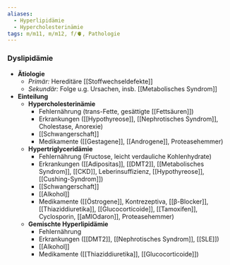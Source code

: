 ```yaml
---
aliases:
  - Hyperlipidämie
  - Hypercholesterinämie
tags: m/m11, m/m12, f/🫀, Pathologie
---
```

### Dyslipidämie
- **Ätiologie**
	- *Primär:* Hereditäre [[Stoffwechseldefekte]]
	- *Sekundär:* Folge u.g. Ursachen, insb. [[Metabolisches Syndrom]]
- **Einteilung**
	- **Hypercholesterinämie**
		- Fehlernährung (trans-Fette, gesättigte [[Fettsäuren]])
		- Erkrankungen ([[Hypothyreose]], [[Nephrotisches Syndrom]], Cholestase, Anorexie)
		- [[Schwangerschaft]]
		- Medikamente ([[Gestagene]], [[Androgene]], Proteasehemmer)
	- **Hypertriglyceridämie**
		- Fehlernährung (Fructose, leicht verdauliche Kohlenhydrate)
		- Erkrankungen ([[Adipositas]], [[DMT2]], [[Metabolisches Syndrom]], [[CKD]], Leberinsuffizienz, [[Hypothyreose]], [[Cushing-Syndrom]])
		- [[Schwangerschaft]]
		- [[Alkohol]]
		- Medikamente ([[Östrogene]], Kontrezeptiva, [[β-Blocker]], [[Thiaziddiuretika]], [[Glucocorticoide]], [[Tamoxifen]], Cyclosporin, [[aMIOdaron]], Proteasehemmer)
	- **Gemischte Hyperlipidämie**
		- Fehlernährung
		- Erkrankungen ([[DMT2]], [[Nephrotisches Syndrom]], [[SLE]])
		- [[Alkohol]]
		- Medikamente ([[Thiaziddiuretika]], [[Glucocorticoide]])
